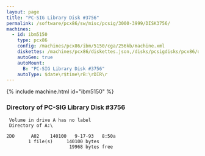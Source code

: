 ```yaml
---
layout: page
title: "PC-SIG Library Disk #3756"
permalink: /software/pcx86/sw/misc/pcsig/3000-3999/DISK3756/
machines:
  - id: ibm5150
    type: pcx86
    config: /machines/pcx86/ibm/5150/cga/256kb/machine.xml
    diskettes: /machines/pcx86/diskettes.json,/disks/pcsigdisks/pcx86/diskettes.json
    autoGen: true
    autoMount:
      B: "PC-SIG Library Disk #3756"
    autoType: $date\r$time\rB:\rDIR\r
---
```


{% include machine.html id="ibm5150" %}

### Directory of PC-SIG Library Disk #3756

     Volume in drive A has no label
     Directory of A:\

    2DO      A02    140100   9-17-93   8:50a
            1 file(s)     140100 bytes
                           19968 bytes free
